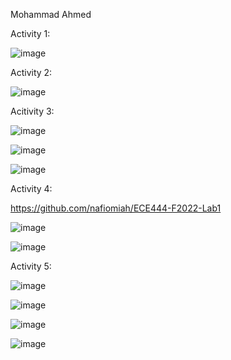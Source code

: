 Mohammad Ahmed

Activity 1:

![image](https://user-images.githubusercontent.com/63027842/190549543-479fe22c-fdc3-4824-b736-549eb972ce6d.png)

Activity 2: 

![image](https://user-images.githubusercontent.com/63027842/190551062-f65b84a4-2ed1-417a-94fe-7dd91083ab9a.png)

Acitivity 3:

![image](https://user-images.githubusercontent.com/63027842/190677840-44b7ea4d-9af9-4a70-9c53-df90ab918bd3.png)

![image](https://user-images.githubusercontent.com/63027842/190677865-d1434a24-226e-4a48-bc5a-67b47d269452.png)

![image](https://user-images.githubusercontent.com/63027842/190677883-8c33c6f3-167e-4ed5-be87-97ee46da7b9c.png)

Activity 4: 

https://github.com/nafiomiah/ECE444-F2022-Lab1

![image](https://user-images.githubusercontent.com/63027842/190686573-c1b85487-fa34-4434-b95a-198a983318d8.png)

![image](https://user-images.githubusercontent.com/63027842/190686714-191d54f4-a147-4e21-afd1-fc44708cad39.png)

Activity 5:

![image](https://user-images.githubusercontent.com/63027842/190833419-d40c65c2-ad96-4ce8-a83d-795699fb00cc.png)

![image](https://user-images.githubusercontent.com/63027842/190833428-96e0b6e2-d6e8-47ee-bb1f-4e595d7bd662.png)

![image](https://user-images.githubusercontent.com/63027842/190833436-5217f68f-6a81-4da7-9c5c-23b93c5c51d5.png)

![image](https://user-images.githubusercontent.com/63027842/190833447-4f3d1020-5bec-4d2e-9542-cbafa4256236.png)





